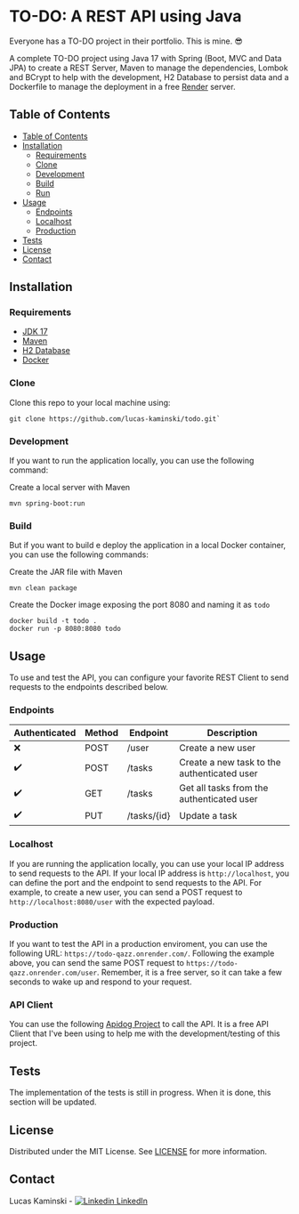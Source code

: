 # TO-DO: A REST API using Java

Everyone has a TO-DO project in their portfolio. This is mine. :sunglasses:

A complete TO-DO project using Java 17 with Spring (Boot, MVC and Data JPA) to create a REST Server, Maven to manage the dependencies, Lombok and BCrypt to help with the development, H2 Database to persist data and a Dockerfile to manage the deployment in a free [Render](https://render.com/) server.

## Table of Contents

- [Table of Contents](#table-of-contents)
- [Installation](#installation)
  - [Requirements](#requirements)
  - [Clone](#clone)
  - [Development](#development)
  - [Build](#build)
  - [Run](#run)
- [Usage](#usage)
  - [Endpoints](#endpoints)
  - [Localhost](#localhost)
  - [Production](#production)
- [Tests](#tests)
- [License](#license)
- [Contact](#contact)

## Installation

### Requirements

- [JDK 17](https://www.oracle.com/java/technologies/downloads/#java17)
- [Maven](https://dlcdn.apache.org/maven/maven-3/3.9.5/binaries/apache-maven-3.9.5-bin.zip)
- [H2 Database](https://www.h2database.com/html/main.html)
- [Docker](https://www.docker.com/get-started)

### Clone

Clone this repo to your local machine using:

```shell
git clone https://github.com/lucas-kaminski/todo.git`
```

### Development

If you want to run the application locally, you can use the following command:

Create a local server with Maven

```shell
mvn spring-boot:run
```

### Build

But if you want to build e deploy the application in a local Docker container, you can use the following commands:

Create the JAR file with Maven

```shell
mvn clean package
```

Create the Docker image exposing the port 8080 and naming it as `todo`

```shell
docker build -t todo .
docker run -p 8080:8080 todo
```

## Usage

To use and test the API, you can configure your favorite REST Client to send requests to the endpoints described below.

### Endpoints

| Authenticated      | Method | Endpoint    | Description                                 |
| ------------------ | ------ | ----------- | ------------------------------------------- |
| :x:                | POST   | /user       | Create a new user                           |
| :heavy_check_mark: | POST   | /tasks      | Create a new task to the authenticated user |
| :heavy_check_mark: | GET    | /tasks      | Get all tasks from the authenticated user   |
| :heavy_check_mark: | PUT    | /tasks/{id} | Update a task                               |

### Localhost

If you are running the application locally, you can use your local IP address to send requests to the API. If your local IP address is `http://localhost`, you can define the port and the endpoint to send requests to the API. For example, to create a new user, you can send a POST request to `http://localhost:8080/user` with the expected payload.

### Production

If you want to test the API in a production enviroment, you can use the following URL: `https://todo-qazz.onrender.com/`. Following the example above, you can send the same POST request to `https://todo-qazz.onrender.com/user`. Remember, it is a free server, so it can take a few seconds to wake up and respond to your request.

### API Client

You can use the following [Apidog Project](https://3a7v3bxt1w.apidog.io) to call the API. It is a free API Client that I've been using to help me with the development/testing of this project.

## Tests

The implementation of the tests is still in progress. When it is done, this section will be updated.

## License

Distributed under the MIT License. See [LICENSE](https://github.com/lucas-kaminski/todo/blob/main/LICENSE) for more information.

## Contact

Lucas Kaminski - [
![Linkedin](https://i.stack.imgur.com/gVE0j.png) LinkedIn](https://www.linkedin.com/in/lucas-kaminski/)
